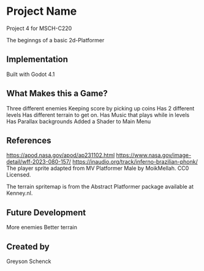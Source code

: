 # Project Name
Project 4 for MSCH-C220

The beginngs of a basic 2d-Platformer
## Implementation
Built with Godot 4.1
## What Makes this a Game?
Three different enemies
Keeping score by picking up coins
Has 2 different levels
Has different terrain to get on.
Has Music that plays while in levels
Has Parallax backgrounds
Added a Shader to Main Menu

## References
https://apod.nasa.gov/apod/ap231102.html
https://www.nasa.gov/image-detail/wff-2023-080-157/
https://inaudio.org/track/inferno-brazilian-phonk/
The player sprite adapted from MV Platformer Male by MoikMellah. CC0 Licensed.

The terrain spritemap is from the Abstract Platformer package available at Kenney.nl.
## Future Development
More enemies
Better terrain
## Created by

Greyson Schenck
